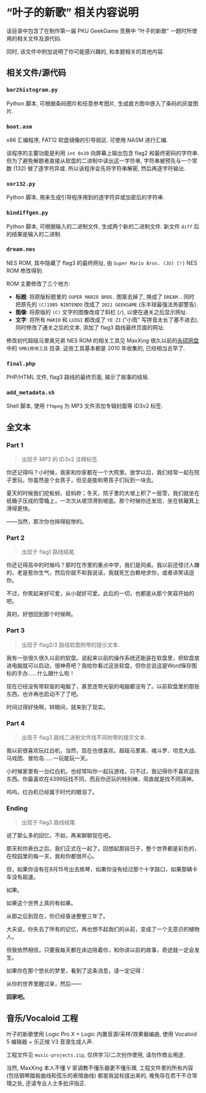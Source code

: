 # “叶子的新歌” 相关内容说明

该目录中包含了在制作第一届 PKU GeekGame 竞赛中 “叶子的新歌” 一题时所使用的相关文件及源代码.

同时, 该文件中附加说明了你可能感兴趣的, 和本题相关的其他内容.

## 相关文件/源代码

### `bar2histogram.py`

Python 脚本, 可根据条码图片和任意参考图片, 生成直方图中嵌入了条码的灰度图片.

### `boot.asm`

x86 汇编程序, FAT12 软盘镜像的引导扇区. 可使用 NASM 进行汇编.

该程序的主要功能是利用 `int 0x10` 向屏幕上输出包含 flag2 和最终密码的字符串. 但为了避免解题者直接从软盘的二进制中读出这一字符串, 字符串被预先与一个常数 (132) 做了逐字符异或. 所以该程序会先将字符串解密, 然后再逐字符输出.

### `xor132.py`

Python 脚本, 用来生成引导程序用到的逐字符异或加密后的字符串.

### `bindiffgen.py`

Python 脚本, 可根据输入的二进制文件, 生成两个新的二进制文件. 新文件 `diff` 后的结果是输入的二进制.

### `dream.nes`

NES ROM, 其中隐藏了 flag3 的最终网址, 由 `Super Mario Bros. (JU) [!]` NES ROM 修改得到.

ROM 主要修改了三个地方:

* **标题**: 将原版标题里的 `SUPER MARIO BROS.` 图案去掉了, 换成了 `DREAM.`. 同时把原先的 `(C)1985 NINTENDO` 改成了 `2021 GEEKGAME` (东半球最强法务部警告).
* **图像**: 将原版的 `(C)` 文字的图像改成了斜杠 (`/`), 以便在通关之后显示网址.
* **文字**: 将所有 `MARIO` 和 `LUIGI` 都改成了 `YE ZI` (“小雨” 写拼音太长了塞不进去), 同时修改了通关之后的文本, 添加了 flag3 路线最终页面的网址.

修改初代超级马里奥兄弟 NES ROM 的相关工具见 MaxXing 很久以前的[永硕网盘](http://lovebbb.ys168.com/)中的 `SMB1修改工具` 目录. 这些工具基本都是 2010 年收集的, 已经相当古早了.

### `final.php`

PHP/HTML 文件, flag3 路线的最终页面, 揭示了故事的结局.

### `add_metadata.sh`

Shell 脚本, 使用 `ffmpeg` 为 MP3 文件添加专辑封面等 ID3v2 标签.

## 全文本

### Part 1

> 出现于 MP3 的 ID3v2 注释标签.

你还记得吗？小时候，我家和你家都在一个大院里。放学以后，我们经常一起在院子里玩。你虽然是个女孩子，但总是能和男孩子们玩到一块去。

夏天的时候我们挖蚯蚓、捉蚂蚱；冬天，院子里的大坡上积了一层雪，我们就坐在纸箱子压成的雪橇上，一次次从坡顶滑到坡底。那个时候你还发现，坐在铁簸箕上滑得更快。

——当然，那次你也摔得挺惨的。

### Part 2

> 出现于 flag1 路线结尾.

你还记得高中的时候吗？那时在市里的重点中学，我们是同桌。我以前还怪讨人嫌的，老是惹你生气，然后你就不和我说话，我就死乞白赖地求你，或者讲笑话逗你。

不过，你笑起来好可爱，从小就好可爱。此后的一切，也都是从那个笑容开始的吧。

真的，好想回到那个时候啊。

### Part 3

> 出现于 flag2/3 路线软盘附带的提示文本.

我有一张很久很久以前的软盘。说起来以前的操作系统还能装在软盘里，把软盘放进电脑就可以启动，很神奇吧？我给你看过这张软盘，但你总说这是Word保存图标的手办……什么跟什么啦！

现在已经没有带软驱的电脑了，甚至连带光驱的电脑都没有了。以前软盘里的那些东西，也许再也启动不了了吧。

时间过得好快啊，转眼间，就来到了现实。

### Part 4

> 出现于 flag3 路线二进制文件找不同附带的提示文本.

我以前很喜欢玩红白机，当然，现在也很喜欢。超级马里奥、魂斗罗、坦克大战、马戏团、冒险岛……一玩能玩一天。

小时候家里有一台红白机，也经常叫你一起玩游戏，只不过，我记得你不喜欢这些东西。你最喜欢在4399玩找不同，而且你还玩的特别棒，简直就是找不同滴神。

呜呜，红白机已经属于时代的眼泪了。

### Ending

> 出现于 flag3 路线结尾.

说了那么多的回忆，不如，再来聊聊现在吧。

那天和你表白之后，我们正式在一起了。回想起那段日子，整个世界都是彩色的，在校园里的每一天，我和你都很开心。

但，如果你没有在8月15号出去练琴，如果你没有经过那个十字路口，如果那辆卡车没有超速。

如果。

如果这个世界上真的有如果。

从那之后到现在，你已经昏迷整整三年了。

大夫说，你失去了所有的记忆，再也想不起我们的从前，变成了一个无意识的植物人。

但我依然相信，只要我每天都在床边陪着你，和你讲以前的故事，奇迹就一定会发生。

如果你在那个悠长的梦里，看到了这条消息，请一定记得：

从你的世界里醒过来，然后——

**回家吧。**

## 音乐/Vocaloid 工程

叶子的新歌使用 Logic Pro X + Logic 内置音源/采样/效果器编曲, 使用 Vocaloid 5 编辑器 + 乐正绫 V3 音源生成人声.

工程文件见 `music-projects.zip`, 仅供学习/二次创作使用, 请勿作商业用途.

当然, MaxXing 本人不懂 V 家调教不懂乐器更不懂乐理, 工程文件里的所有内容 (包括钢琴踏板曲线和弦乐的表情曲线) 都是我鼠标搓出来的, 难免存在若干不合常理之处, 还请专业人士多批评指正.
